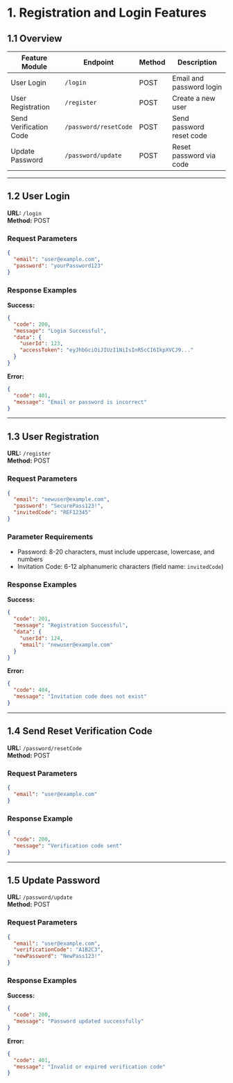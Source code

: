 # 1. Registration and Login Features

## 1.1 Overview

| Feature Module          | Endpoint                   | Method   | Description                     |
|-------------------------|----------------------------|----------|---------------------------------|
| User Login              | `/login`                   | POST     | Email and password login        |
| User Registration       | `/register`                | POST     | Create a new user               |
| Send Verification Code  | `/password/resetCode`      | POST     | Send password reset code        |
| Update Password         | `/password/update`         | POST     | Reset password via code         |

---

## 1.2 User Login

**URL:** `/login`  
**Method:** POST  

### Request Parameters  
```json
{
  "email": "user@example.com",
  "password": "yourPassword123"
}
```

### Response Examples  
**Success:**  
```json
{
  "code": 200,
  "message": "Login Successful",
  "data": {
    "userId": 123,
    "accessToken": "eyJhbGciOiJIUzI1NiIsInR5cCI6IkpXVCJ9..."
  }
}
```

**Error:**  
```json
{
  "code": 401,
  "message": "Email or password is incorrect"
}
```

---

## 1.3 User Registration

**URL:** `/register`  
**Method:** POST  

### Request Parameters  
```json
{
  "email": "newuser@example.com",
  "password": "SecurePass123!",
  "invitedCode": "REF12345"
}
```

### Parameter Requirements  
- Password: 8-20 characters, must include uppercase, lowercase, and numbers  
- Invitation Code: 6-12 alphanumeric characters (field name: `invitedCode`)  

### Response Examples  
**Success:**  
```json
{
  "code": 201,
  "message": "Registration Successful",
  "data": {
    "userId": 124,
    "email": "newuser@example.com"
  }
}
```

**Error:**  
```json
{
  "code": 404,
  "message": "Invitation code does not exist"
}
```

---

## 1.4 Send Reset Verification Code

**URL:** `/password/resetCode`  
**Method:** POST  

### Request Parameters  
```json
{
  "email": "user@example.com"
}
```

### Response Example  
```json
{
  "code": 200,
  "message": "Verification code sent"
}
```

---

## 1.5 Update Password

**URL:** `/password/update`  
**Method:** POST  

### Request Parameters  
```json
{
  "email": "user@example.com",
  "verificationCode": "A1B2C3",
  "newPassword": "NewPass123!"
}
```

### Response Examples  
**Success:**  
```json
{
  "code": 200,
  "message": "Password updated successfully"
}
```

**Error:**  
```json
{
  "code": 401,
  "message": "Invalid or expired verification code"
}
```


